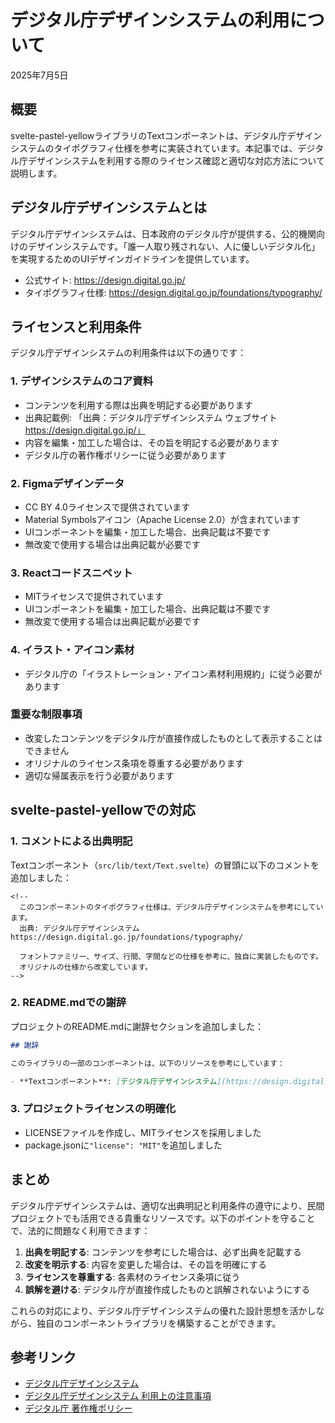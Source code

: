# デジタル庁デザインシステムの利用について

2025年7月5日

## 概要

svelte-pastel-yellowライブラリのTextコンポーネントは、デジタル庁デザインシステムのタイポグラフィ仕様を参考に実装されています。本記事では、デジタル庁デザインシステムを利用する際のライセンス確認と適切な対応方法について説明します。

## デジタル庁デザインシステムとは

デジタル庁デザインシステムは、日本政府のデジタル庁が提供する、公的機関向けのデザインシステムです。「誰一人取り残されない、人に優しいデジタル化」を実現するためのUIデザインガイドラインを提供しています。

- 公式サイト: https://design.digital.go.jp/
- タイポグラフィ仕様: https://design.digital.go.jp/foundations/typography/

## ライセンスと利用条件

デジタル庁デザインシステムの利用条件は以下の通りです：

### 1. デザインシステムのコア資料

- コンテンツを利用する際は出典を明記する必要があります
- 出典記載例: 「出典：デジタル庁デザインシステム ウェブサイト https://design.digital.go.jp/」
- 内容を編集・加工した場合は、その旨を明記する必要があります
- デジタル庁の著作権ポリシーに従う必要があります

### 2. Figmaデザインデータ

- CC BY 4.0ライセンスで提供されています
- Material Symbolsアイコン（Apache License 2.0）が含まれています
- UIコンポーネントを編集・加工した場合、出典記載は不要です
- 無改変で使用する場合は出典記載が必要です

### 3. Reactコードスニペット

- MITライセンスで提供されています
- UIコンポーネントを編集・加工した場合、出典記載は不要です
- 無改変で使用する場合は出典記載が必要です

### 4. イラスト・アイコン素材

- デジタル庁の「イラストレーション・アイコン素材利用規約」に従う必要があります

### 重要な制限事項

- 改変したコンテンツをデジタル庁が直接作成したものとして表示することはできません
- オリジナルのライセンス条項を尊重する必要があります
- 適切な帰属表示を行う必要があります

## svelte-pastel-yellowでの対応

### 1. コメントによる出典明記

Textコンポーネント（`src/lib/text/Text.svelte`）の冒頭に以下のコメントを追加しました：

```svelte
<!--
  このコンポーネントのタイポグラフィ仕様は、デジタル庁デザインシステムを参考にしています。
  出典: デジタル庁デザインシステム https://design.digital.go.jp/foundations/typography/
  
  フォントファミリー、サイズ、行間、字間などの仕様を参考に、独自に実装したものです。
  オリジナルの仕様から改変しています。
-->
```

### 2. README.mdでの謝辞

プロジェクトのREADME.mdに謝辞セクションを追加しました：

```markdown
## 謝辞

このライブラリの一部のコンポーネントは、以下のリソースを参考にしています：

- **Textコンポーネント**: [デジタル庁デザインシステム](https://design.digital.go.jp/foundations/typography/) のタイポグラフィ仕様を参考に実装しました。フォントファミリー、サイズ、行間、字間などの仕様を独自に実装・改変しています。
```

### 3. プロジェクトライセンスの明確化

- LICENSEファイルを作成し、MITライセンスを採用しました
- package.jsonに`"license": "MIT"`を追加しました

## まとめ

デジタル庁デザインシステムは、適切な出典明記と利用条件の遵守により、民間プロジェクトでも活用できる貴重なリソースです。以下のポイントを守ることで、法的に問題なく利用できます：

1. **出典を明記する**: コンテンツを参考にした場合は、必ず出典を記載する
2. **改変を明示する**: 内容を変更した場合は、その旨を明確にする
3. **ライセンスを尊重する**: 各素材のライセンス条項に従う
4. **誤解を避ける**: デジタル庁が直接作成したものと誤解されないようにする

これらの対応により、デジタル庁デザインシステムの優れた設計思想を活かしながら、独自のコンポーネントライブラリを構築することができます。

## 参考リンク

- [デジタル庁デザインシステム](https://design.digital.go.jp/)
- [デジタル庁デザインシステム 利用上の注意事項](https://design.digital.go.jp/introduction/notices/)
- [デジタル庁 著作権ポリシー](https://www.digital.go.jp/copyright-policy)
